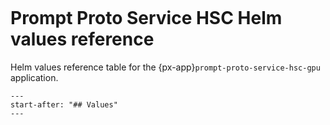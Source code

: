 ```{px-app-values} prompt-proto-service-hsc-gpu
```

# Prompt Proto Service HSC Helm values reference

Helm values reference table for the {px-app}`prompt-proto-service-hsc-gpu` application.

```{include} ../../../applications/prompt-proto-service-hsc-gpu/README.md
---
start-after: "## Values"
---
```
